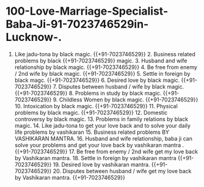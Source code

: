 # 100-Love-Marriage-Specialist-Baba-Ji-91-7023746529in-Lucknow-.
 1. Like jadu-tona by black magic. {{+91-7023746529}}  2. Business related problems by black {{+91-7023746529}}  magic. 3. Husband and wife relationship by black magic. {{+91-7023746529}}  4. Be free from enemy / 2nd wife by black magic. {{+91-7023746529}}  5. Settle in foreign by black magc. {{+91-7023746529}}  6. Desired love by black magic. {{+91-7023746529}}  7. Disputes between husband / wife by black magic. {{+91-7023746529}}  8. Problems in study by black magic. {{+91-7023746529}}  9. Childless Women by black magic. {{+91-7023746529}}  10. Intoxication by black magic. {{+91-7023746529}}  11. Physical problems by black magic. {{+91-7023746529}}  12. Domestic controversy by black magic. 13. Problems in family relations by black magic. 14. Like jadu-tona to get your love back and to solve your daily life problems by vashikaran 15. Business related problems BY VASHIKARAN MANTRA. 16. Husband and wife relationship, baba ji can solve your problems and get your love back by vashikaran mantra . {{+91-7023746529}}  17. Be free from enemy / 2nd wife get my love back by Vashikaran mantra. 18. Settle in foreign by vashikaran mantra {{+91-7023746529}}  19. Desired love by vashikaran mantra. {{+91-7023746529}}  20. Disputes between husband / wife get my love back by Vashikaran mantra. {{+91-7023746529}}  
